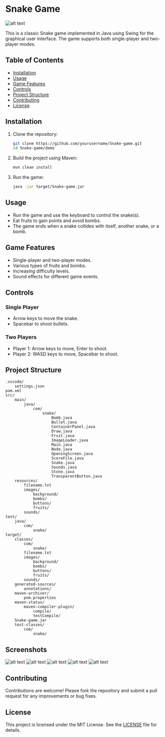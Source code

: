 # Snake Game

![alt text](https://github.com/lucas6028/snake-game/blob/main/src/main/resources/images/readme/2p.png)

This is a classic Snake game implemented in Java using Swing for the graphical user interface. The game supports both single-player and two-player modes.

## Table of Contents

- [Installation](#installation)
- [Usage](#usage)
- [Game Features](#game-features)
- [Controls](#controls)
- [Project Structure](#project-structure)
- [Contributing](#contributing)
- [License](#license)

## Installation

1. Clone the repository:

   ```sh
   git clone https://github.com/yourusername/Snake-game.git
   cd Snake-game/demo
   ```

2. Build the project using Maven:

   ```sh
   mvn clean install
   ```

3. Run the game:
   ```sh
   java -jar target/Snake-game.jar
   ```

## Usage

- Run the game and use the keyboard to control the snake(s).
- Eat fruits to gain points and avoid bombs.
- The game ends when a snake collides with itself, another snake, or a bomb.

## Game Features

- Single-player and two-player modes.
- Various types of fruits and bombs.
- Increasing difficulty levels.
- Sound effects for different game events.

## Controls

### Single Player

- Arrow keys to move the snake.
- Spacebar to shoot bullets.

### Two Players

- Player 1: Arrow keys to move, Enter to shoot.
- Player 2: WASD keys to move, Spacebar to shoot.

## Project Structure

```
.vscode/
    settings.json
pom.xml
src/
    main/
        java/
            com/
                snake/
                    Bomb.java
                    Bullet.java
                    ContainerPanel.java
                    Draw.java
                    Fruit.java
                    ImageLoader.java
                    Main.java
                    Node.java
                    OpeningScreen.java
                    ScoreFile.java
                    Snake.java
                    Sounds.java
                    Stone.java
                    TransparentButton.java
    resources/
        filename.txt
        images/
            background/
            bombs/
            buttons/
            fruits/
        sounds/
test/
    java/
        com/
            snake/
target/
    classes/
        com/
            snake/
        filename.txt
        images/
            background/
            bombs/
            buttons/
            fruits/
        sounds/
    generated-sources/
        annotations/
    maven-archiver/
        pom.properties
    maven-status/
        maven-compiler-plugin/
            compile/
            testCompile/
    Snake-game.jar
    test-classes/
        com/
            snake/
```

## Screenshots

![alt text](https://github.com/lucas6028/snake-game/blob/main/src/main/resources/images/readme/p1p2.png)
![alt text](https://github.com/lucas6028/snake-game/blob/main/src/main/resources/images/readme/1.png)
![alt text](https://github.com/lucas6028/snake-game/blob/main/src/main/resources/images/readme/2.png)
![alt text](https://github.com/lucas6028/snake-game/blob/main/src/main/resources/images/readme/3.png)
![alt text](https://github.com/lucas6028/snake-game/blob/main/src/main/resources/images/readme/4.png)

## Contributing

Contributions are welcome! Please fork the repository and submit a pull request for any improvements or bug fixes.

## License

This project is licensed under the MIT License. See the [LICENSE](LICENSE) file for details.
